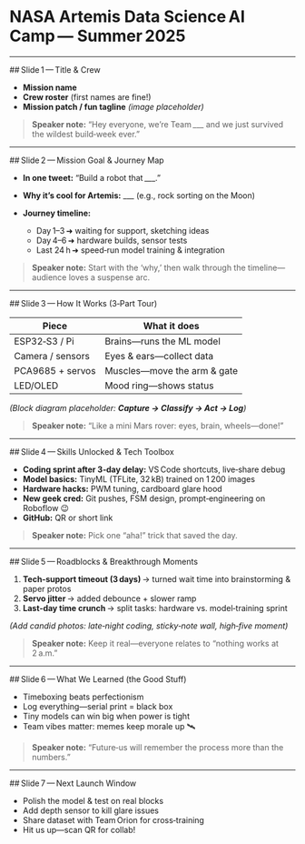 # NASA Artemis Data Science AI Camp — Summer 2025


---

\## Slide 1 — Title & Crew

* **Mission name**
* **Crew roster** (first names are fine!)
* **Mission patch / fun tagline** *(image placeholder)*

> **Speaker note:** “Hey everyone, we’re Team \_\_\_ and we just survived the wildest build‑week ever.”

---

\## Slide 2 — Mission Goal & Journey Map

* **In one tweet:** “Build a robot that \_\_\_.”
* **Why it’s cool for Artemis:** \_\_\_ (e.g., rock sorting on the Moon)
* **Journey timeline:**

  * Day 1–3 ➜ waiting for support, sketching ideas
  * Day 4–6 ➜ hardware builds, sensor tests
  * Last 24 h ➜ speed‑run model training & integration

> **Speaker note:** Start with the ‘why,’ then walk through the timeline—audience loves a suspense arc.

---

\## Slide 3 — How It Works (3‑Part Tour)

| Piece            | What it does                |
| ---------------- | --------------------------- |
| ESP32‑S3 / Pi    | Brains—runs the ML model    |
| Camera / sensors | Eyes & ears—collect data    |
| PCA9685 + servos | Muscles—move the arm & gate |
| LED/OLED         | Mood ring—shows status      |

*(Block diagram placeholder: **Capture → Classify → Act → Log**)*

> **Speaker note:** “Like a mini Mars rover: eyes, brain, wheels—done!”

---

\## Slide 4 — Skills Unlocked & Tech Toolbox

* **Coding sprint after 3‑day delay:** VS Code shortcuts, live‑share debug
* **Model basics:** TinyML (TFLite, 32 kB) trained on 1 200 images
* **Hardware hacks:** PWM tuning, cardboard glare hood
* **New geek cred:** Git pushes, FSM design, prompt‑engineering on Roboflow 😉
* **GitHub:** QR or short link

> **Speaker note:** Pick one “aha!” trick that saved the day.

---

\## Slide 5 — Roadblocks & Breakthrough Moments

1. **Tech‑support timeout (3 days)** → turned wait time into brainstorming & paper protos
2. **Servo jitter** → added debounce + slower ramp
3. **Last‑day time crunch** → split tasks: hardware vs. model‑training sprint

*(Add candid photos: late‑night coding, sticky‑note wall, high‑five moment)*

> **Speaker note:** Keep it real—everyone relates to “nothing works at 2 a.m.”

---

\## Slide 6 — What We Learned (the Good Stuff)

* Timeboxing beats perfectionism
* Log everything—serial print = black box
* Tiny models can win big when power is tight
* Team vibes matter: memes keep morale up 🛰️

> **Speaker note:** “Future‑us will remember the process more than the numbers.”

---

\## Slide 7 — Next Launch Window

* Polish the model & test on real blocks
* Add depth sensor to kill glare issues
* Share dataset with Team Orion for cross‑training
* Hit us up—scan QR for collab!

